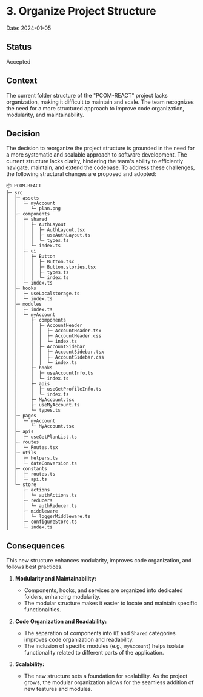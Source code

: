 # 3. Organize Project Structure

Date: 2024-01-05

## Status

Accepted

## Context

The current folder structure of the "PCOM-REACT" project lacks organization, making it difficult to maintain and scale. The team recognizes the need for a more structured approach to improve code organization, modularity, and maintainability.

## Decision

The decision to reorganize the project structure is grounded in the need for a more systematic and scalable approach to software development. The current structure lacks clarity, hindering the team's ability to efficiently navigate, maintain, and extend the codebase. To address these challenges, the following structural changes are proposed and adopted:

```
📦 PCOM-REACT
├─ src
│  ├─ assets
│  │  └─ myAccount
│  │     └─ plan.png
│  ├─ components
│  │  ├─ shared
│  │  │  ├─ AuthLayout
│  │  │  │  ├─ AuthLayout.tsx
│  │  │  │  ├─ useAuthLayout.ts
│  │  │  │  └─ types.ts
│  │  │  └─ index.ts
│  │  ├─ ui
│  │  │  ├─ Button
│  │  │  │  ├─ Button.tsx
│  │  │  │  ├─ Button.stories.tsx
│  │  │  │  ├─ types.ts
│  │  │  │  └─ index.ts
│  │  └─ index.ts
│  ├─ hooks
│  │  ├─ useLocalstorage.ts
│  │  └─ index.ts
│  ├─ modules
│  │  ├─ index.ts
│  │  └─ myAccount
│  │     ├─ components
│  │     │  ├─ AccountHeader
│  │     │  │  ├─ AccountHeader.tsx
│  │     │  │  ├─ AccountHeader.css
│  │     │  │  └─ index.ts
│  │     │  ├─ AccountSidebar
│  │     │  │  ├─ AccountSidebar.tsx
│  │     │  │  ├─ AccountSidebar.css
│  │     │  │  └─ index.ts
│  │     ├─ hooks
│  │     │  ├─ useAccountInfo.ts
│  │     │  └─ index.ts
│  │     ├─ apis
│  │     │  ├─ useGetProfileInfo.ts
│  │     │  └─ index.ts
│  │     ├─ MyAccount.tsx
│  │     ├─ useMyAccount.ts
│  │     └─ types.ts
│  ├─ pages
│  │  └─ myAccount
│  │     └─ MyAccount.tsx
│  ├─ apis
│  │  ├─ useGetPlanList.ts
│  ├─ routes
│  │  └─ Routes.tsx
│  ├─ utils
│  │  ├─ helpers.ts
│  │  └─ dateConversion.ts
│  ├─ constants
│  │  ├─ routes.ts
│  │  └─ api.ts
│  └─ store
│     ├─ actions
│     │  └─ authActions.ts
│     ├─ reducers
│     │  └─ authReducer.ts
│     ├─ middleware
│     │  └─ loggerMiddleware.ts
│     ├─ configureStore.ts
│     └─ index.ts
```
## Consequences

This new structure enhances modularity, improves code organization, and follows best practices.

1. **Modularity and Maintainability:**
   - Components, hooks, and services are organized into dedicated folders, enhancing modularity.
   - The modular structure makes it easier to locate and maintain specific functionalities.

2. **Code Organization and Readability:**
   - The separation of components into `UI` and `Shared` categories improves code organization and readability.
   - The inclusion of specific modules (e.g., `myAccount`) helps isolate functionality related to different parts of the application.

3. **Scalability:**
   - The new structure sets a foundation for scalability. As the project grows, the modular organization allows for the seamless addition of new features and modules.
